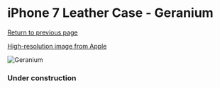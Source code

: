 # iPhone 7 Leather Case - Geranium

[Return to previous page](/iphone_7)

[High-resolution image from Apple](https://store.storeimages.cdn-apple.com/8756/as-images.apple.com/is/MQ5F2?wid=4500&hei=4500&fmt=png)

<div style="width: 384px"><img src="/everypreview/MQ5F2.png" alt="Geranium"></div>

### Under construction
